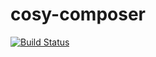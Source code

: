 # cosy-composer

[![Build Status](https://travis-ci.org/eiriksm/cosy-composer.svg?branch=master)](https://travis-ci.org/eiriksm/cosy-composer)
